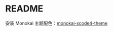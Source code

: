 README
======

安装 Monokai 主题配色：[monokai-xcode4-theme][1]

[1]: https://github.com/Ju2ender/monokai-xcode4-theme
